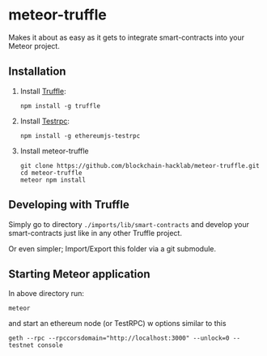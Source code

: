 # meteor-truffle

Makes it about as easy as it gets to integrate smart-contracts into your Meteor project.

## Installation

1. Install <a href="https://github.com/ConsenSys/truffle">Truffle</a>:
    ```
    npm install -g truffle
    ```
  
2. Install <a href="https://github.com/ethereumjs/testrpc">Testrpc</a>:

    ```
    npm install -g ethereumjs-testrpc
    ```

3. Install meteor-truffle
    ```
    git clone https://github.com/blockchain-hacklab/meteor-truffle.git
    cd meteor-truffle
    meteor npm install
    ```

## Developing with Truffle
Simply go to directory `./imports/lib/smart-contracts` and develop your smart-contracts just like in any other Truffle project.

Or even simpler; Import/Export this folder via a git submodule.

## Starting Meteor application
In above directory run:

```
meteor
```

and start an ethereum node (or TestRPC) w options similar to this

```
geth --rpc --rpccorsdomain="http://localhost:3000" --unlock=0 --testnet console
```
